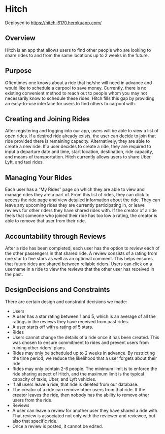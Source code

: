# Hitch #
Deployed to https://hitch-6170.herokuapp.com/  

## Overview ##
Hitch is an app that allows users to find other people who are looking to share rides to and from the same locations up to 2 weeks in the future.  

## Purpose ##
Oftentimes one knows about a ride that he/she will need in advance and would like to schedule a carpool to save money. Currently, there is no existing convenient method to reach out to people whom you may not necessarily know to schedule these rides. Hitch fills this gap by providing an easy-to-use interface for users to find others to carpool with.  

## Creating and Joining Rides ##
After registering and logging into our app, users will be able to view a list of open rides. If a desired ride already exists, the user can decide to join that ride provided there is remaining capacity. Alternatively, they are able to create a new ride. If a user decides to create a ride, they are required to input a departure date and time, start location, destination, ride capacity, and means of transportation. Hitch currently allows users to share Uber, Lyft, and taxi rides.  

## Managing Your Rides ##
Each user has a “My Rides” page on which they are able to view and manage rides they are a part of. From this list of rides, they can click to access the ride page and view detailed information about the ride. They can leave any upcoming rides they are currently participating in, or leave reviews for other riders they have shared rides with. If the creator of a ride feels that someone who joined their ride has too low a rating, the creator is able to remove that user from their ride.  

## Accountability through Reviews ##
After a ride has been completed, each user has the option to review each of the other passengers in that shared ride. A review consists of a rating from one star to five stars as well as an optional comment. This helps ensures that future rides are shared between reliable riders. Users can click on a username in a ride to view the reviews that the other user has received in the past.  

## DesignDecisions and Constraints ##
There are certain design and constraint decisions we made:  
* Users
 * A user has a star rating between 1 and 5, which is an average of all the ratings in the reviews they have received from past rides.
 * A user starts off with a rating of 5 stars.
* Rides
 * Users cannot change the details of a ride once it has been created. This was chosen to ensure commitment to rides and prevent users from ruining other riders’ plans.
 * Rides may only be scheduled up to 2 weeks in advance. By restricting the time period, we reduce the likelihood that a user forgets about their ride.
 * Rides may only contain 2-6 people. The minimum limit is to enforce the ride sharing aspect of Hitch, and the maximum limit is the typical capacity of taxis, Uber, and Lyft vehicles.
 * If all users leave a ride, that ride is deleted from our database.
 * The creator of a ride can remove other users from that ride. If the creator leaves the ride, then nobody has the ability to remove other users from the ride.
* Reviews
 * A user can leave a review for another user they have shared a ride with. That review is associated not only with the reviewer and reviewee, but also that specific ride.
 * Once a review is posted, it cannot be edited.
